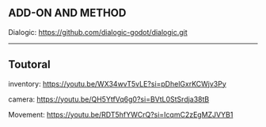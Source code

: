 ADD-ON AND METHOD
----------------------------------------

Dialogic: https://github.com/dialogic-godot/dialogic.git

----------------------------------------

Toutoral
----------------------------------------

inventory: https://youtu.be/WX34wvT5vLE?si=pDhelGxrKCWjv3Py

camera: https://youtu.be/QH5YtfVq6g0?si=BVtL0StSrdja38tB

Movement: https://youtu.be/RDT5hfYWCrQ?si=IcqmC2zEgMZJVYB1

